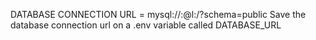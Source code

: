 DATABASE CONNECTION URL = mysql://<username>:<password>@l<host>:<port>/<database>?schema=public
Save the database connection url on a .env variable called DATABASE_URL